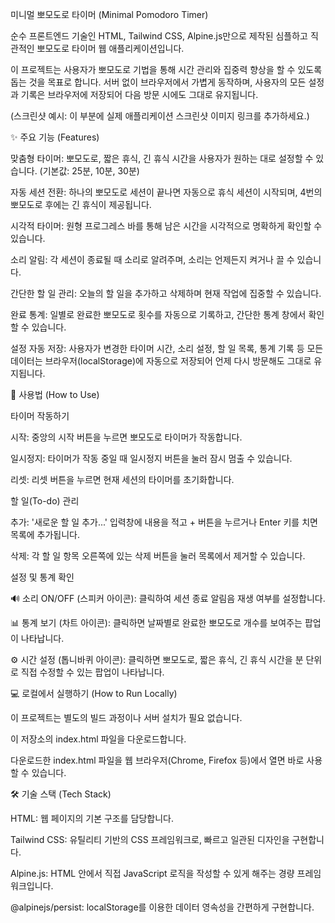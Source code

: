 미니멀 뽀모도로 타이머 (Minimal Pomodoro Timer)

순수 프론트엔드 기술인 HTML, Tailwind CSS, Alpine.js만으로 제작된 심플하고 직관적인 뽀모도로 타이머 웹 애플리케이션입니다.

이 프로젝트는 사용자가 뽀모도로 기법을 통해 시간 관리와 집중력 향상을 할 수 있도록 돕는 것을 목표로 합니다. 서버 없이 브라우저에서 가볍게 동작하며, 사용자의 모든 설정과 기록은 브라우저에 저장되어 다음 방문 시에도 그대로 유지됩니다.

(스크린샷 예시: 이 부분에 실제 애플리케이션 스크린샷 이미지 링크를 추가하세요.)

✨ 주요 기능 (Features)

맞춤형 타이머: 뽀모도로, 짧은 휴식, 긴 휴식 시간을 사용자가 원하는 대로 설정할 수 있습니다. (기본값: 25분, 10분, 30분)

자동 세션 전환: 하나의 뽀모도로 세션이 끝나면 자동으로 휴식 세션이 시작되며, 4번의 뽀모도로 후에는 긴 휴식이 제공됩니다.

시각적 타이머: 원형 프로그레스 바를 통해 남은 시간을 시각적으로 명확하게 확인할 수 있습니다.

소리 알림: 각 세션이 종료될 때 소리로 알려주며, 소리는 언제든지 켜거나 끌 수 있습니다.

간단한 할 일 관리: 오늘의 할 일을 추가하고 삭제하며 현재 작업에 집중할 수 있습니다.

완료 통계: 일별로 완료한 뽀모도로 횟수를 자동으로 기록하고, 간단한 통계 창에서 확인할 수 있습니다.

설정 자동 저장: 사용자가 변경한 타이머 시간, 소리 설정, 할 일 목록, 통계 기록 등 모든 데이터는 브라우저(localStorage)에 자동으로 저장되어 언제 다시 방문해도 그대로 유지됩니다.

🚀 사용법 (How to Use)

타이머 작동하기

시작: 중앙의 시작 버튼을 누르면 뽀모도로 타이머가 작동합니다.

일시정지: 타이머가 작동 중일 때 일시정지 버튼을 눌러 잠시 멈출 수 있습니다.

리셋: 리셋 버튼을 누르면 현재 세션의 타이머를 초기화합니다.

할 일(To-do) 관리

추가: '새로운 할 일 추가...' 입력창에 내용을 적고 + 버튼을 누르거나 Enter 키를 치면 목록에 추가됩니다.

삭제: 각 할 일 항목 오른쪽에 있는 삭제 버튼을 눌러 목록에서 제거할 수 있습니다.

설정 및 통계 확인

🔊 소리 ON/OFF (스피커 아이콘): 클릭하여 세션 종료 알림음 재생 여부를 설정합니다.

📊 통계 보기 (차트 아이콘): 클릭하면 날짜별로 완료한 뽀모도로 개수를 보여주는 팝업이 나타납니다.

⚙️ 시간 설정 (톱니바퀴 아이콘): 클릭하면 뽀모도로, 짧은 휴식, 긴 휴식 시간을 분 단위로 직접 수정할 수 있는 팝업이 나타납니다.

💻 로컬에서 실행하기 (How to Run Locally)

이 프로젝트는 별도의 빌드 과정이나 서버 설치가 필요 없습니다.

이 저장소의 index.html 파일을 다운로드합니다.

다운로드한 index.html 파일을 웹 브라우저(Chrome, Firefox 등)에서 열면 바로 사용할 수 있습니다.

🛠️ 기술 스택 (Tech Stack)

HTML: 웹 페이지의 기본 구조를 담당합니다.

Tailwind CSS: 유틸리티 기반의 CSS 프레임워크로, 빠르고 일관된 디자인을 구현합니다.

Alpine.js: HTML 안에서 직접 JavaScript 로직을 작성할 수 있게 해주는 경량 프레임워크입니다.

@alpinejs/persist: localStorage를 이용한 데이터 영속성을 간편하게 구현합니다.